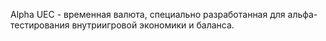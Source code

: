 Alpha UEC - временная валюта, специально разработанная для альфа-тестирования внутриигровой экономики и баланса.